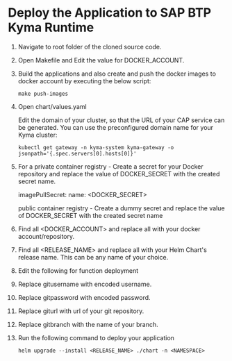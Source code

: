 # Deploy the Application to SAP BTP Kyma Runtime

1. Navigate to root folder of the cloned source code.

1. Open Makefile and Edit the value for DOCKER_ACCOUNT.

2. Build the applications and also create and push the docker images to docker account by executing the below script:

    ```shell
    make push-images
    ````

3. Open chart/values.yaml
      
    Edit the domain of your cluster, so that the URL of your CAP service can be generated. You can use the preconfigured domain name for your Kyma cluster:

    ```shell  
    kubectl get gateway -n kyma-system kyma-gateway -o jsonpath='{.spec.servers[0].hosts[0]}'
    ```

4. For a private container registry - Create a secret for your Docker repository and replace the value of DOCKER_SECRET with the created secret name.
   
    imagePullSecret: name: <DOCKER_SECRET>

    public container registry - Create a dummy secret and replace the value of DOCKER_SECRET with the created secret name

5. Find all <DOCKER_ACCOUNT> and replace all with your docker account/repository.

6. Find all <RELEASE_NAME> and replace all with your Helm Chart's release name. This can be any name of your choice.

7. Edit the following for function deployment

8. Replace gitusername with encoded username.

9.  Replace gitpassword with encoded password.

10. Replace giturl with url of your git repository.

11. Replace gitbranch with the name of your branch.

12. Run the following command to deploy your application

    ```shell 
    helm upgrade --install <RELEASE_NAME> ./chart -n <NAMESPACE>
    ```